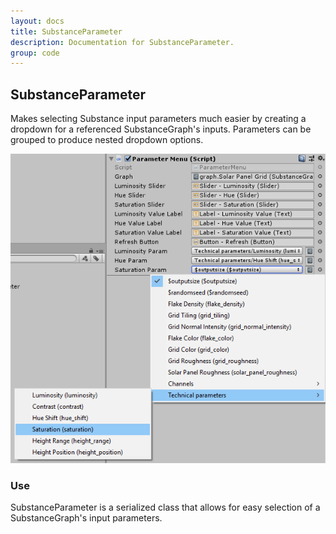 ```yaml
---
layout: docs
title: SubstanceParameter
description: Documentation for SubstanceParameter.
group: code
---
```


SubstanceParameter
----------------------------

Makes selecting Substance input parameters much easier by creating a dropdown for a referenced SubstanceGraph's inputs. Parameters can be grouped to produce nested dropdown options.

![Inspector](../images/code/SubParam01.png)

### Use
SubstanceParameter is a serialized class that allows for easy selection of a SubstanceGraph's input parameters.

